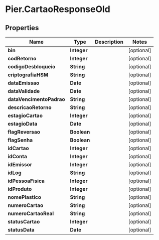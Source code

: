 # Pier.CartaoResponseOld

## Properties
Name | Type | Description | Notes
------------ | ------------- | ------------- | -------------
**bin** | **Integer** |  | [optional] 
**codRetorno** | **Integer** |  | [optional] 
**codigoDesbloqueio** | **String** |  | [optional] 
**criptografiaHSM** | **String** |  | [optional] 
**dataEmissao** | **Date** |  | [optional] 
**dataValidade** | **Date** |  | [optional] 
**dataVencimentoPadrao** | **String** |  | [optional] 
**descricaoRetorno** | **String** |  | [optional] 
**estagioCartao** | **Integer** |  | [optional] 
**estagioData** | **Date** |  | [optional] 
**flagReversao** | **Boolean** |  | [optional] 
**flagSenha** | **Boolean** |  | [optional] 
**idCartao** | **Integer** |  | [optional] 
**idConta** | **Integer** |  | [optional] 
**idEmissor** | **Integer** |  | [optional] 
**idLog** | **String** |  | [optional] 
**idPessoaFisica** | **Integer** |  | [optional] 
**idProduto** | **Integer** |  | [optional] 
**nomePlastico** | **String** |  | [optional] 
**numeroCartao** | **String** |  | [optional] 
**numeroCartaoReal** | **String** |  | [optional] 
**statusCartao** | **Integer** |  | [optional] 
**statusData** | **Date** |  | [optional] 


